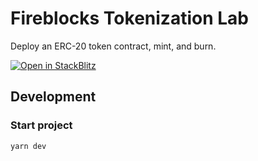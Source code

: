 # Fireblocks Tokenization Lab

Deploy an ERC-20 token contract, mint, and burn.

[![Open in StackBlitz](https://developer.stackblitz.com/img/open_in_stackblitz.svg)](https://stackblitz.com/fork/github/Burry/tokenization-lab)

## Development

### Start project

```bash
yarn dev
```
